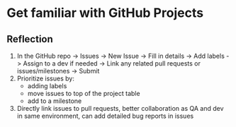 # Get familiar with GitHub Projects

## Reflection

1. In the GitHub repo -> Issues -> New Issue -> Fill in details -> Add labels -> Assign to a dev if needed -> Link any related pull requests or issues/milestones -> Submit 
2. Prioritize issues by:
    * adding labels
    * move issues to top of the project table
    * add to a milestone 
3. Directly link issues to pull requests, better collaboration as QA and dev in same environment, can add detailed bug reports in issues
